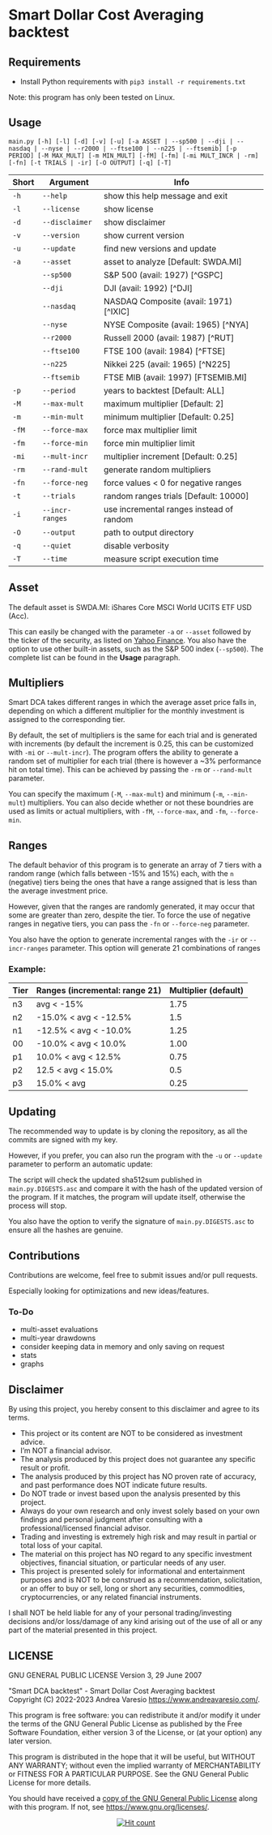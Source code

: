 # Smart Dollar Cost Averaging backtest

## Requirements
- Install Python requirements with `pip3 install -r requirements.txt`

Note: this program has only been tested on Linux.

## Usage
```
main.py [-h] [-l] [-d] [-v] [-u] [-a ASSET | --sp500 | --dji | --nasdaq | --nyse | --r2000 | --ftse100 | --n225 | --ftsemib] [-p PERIOD] [-M MAX_MULT] [-m MIN_MULT] [-fM] [-fm] [-mi MULT_INCR | -rm] [-fn] [-t TRIALS | -ir] [-O OUTPUT] [-q] [-T]
```

Short | Argument | Info
---|---|---
`-h` | `--help` | show this help message and exit
`-l` | `--license` | show license
`-d` | `--disclaimer` | show disclaimer
`-v` | `--version` | show current version
`-u` | `--update` | find new versions and update
`-a` | `--asset` | asset to analyze [Default: SWDA.MI]
` ` | `--sp500` | S&P 500 (avail: 1927) [^GSPC]
` ` | `--dji` | DJI (avail: 1992) [^DJI]
` ` | `--nasdaq` | NASDAQ Composite (avail: 1971) [^IXIC]
` ` | `--nyse` | NYSE Composite (avail: 1965) [^NYA]
` ` | `--r2000` | Russell 2000 (avail: 1987) [^RUT]
` ` | `--ftse100` | FTSE 100 (avail: 1984) [^FTSE]
` ` | `--n225` | Nikkei 225 (avail: 1965) [^N225]
` ` | `--ftsemib` | FTSE MIB (avail: 1997) [FTSEMIB.MI]
`-p` | `--period` | years to backtest [Default: ALL]
`-M` | `--max-mult` | maximum multiplier [Default: 2]
`-m` | `--min-mult` | minimum multiplier [Default: 0.25]
`-fM` | `--force-max` | force max multiplier limit
`-fm` | `--force-min` | force min multiplier limit
`-mi` | `--mult-incr` | multiplier increment [Default: 0.25]
`-rm` | `--rand-mult` | generate random multipliers
`-fn` | `--force-neg` | force values < 0 for negative ranges
`-t` | `--trials` | random ranges trials [Default: 10000]
`-i` | `--incr-ranges` | use incremental ranges instead of random
`-O` | `--output` | path to output directory
`-q` | `--quiet` | disable verbosity
`-T` | `--time` | measure script execution time

## Asset
The default asset is SWDA.MI: iShares Core MSCI World UCITS ETF USD (Acc).

This can easily be changed with the parameter `-a` or `--asset` followed by the ticker of the security, as listed on [Yahoo Finance](https://finance.yahoo.com/).
You also have the option to use other built-in assets, such as the S&P 500 index (`--sp500`). The complete list can be found in the **Usage** paragraph.

## Multipliers
Smart DCA takes different ranges in which the average asset price falls in, depending on which a different multiplier for the monthly investment is assigned to the corresponding tier.

By default, the set of multipliers is the same for each trial and is generated with increments (by default the increment is 0.25, this can be customized with `-mi` or `--mult-incr`).
The program offers the ability to generate a random set of multiplier for each trial (there is however a ~3% performance hit on total time). This can be achieved by passing the `-rm` or `--rand-mult` parameter.

You can specify the maximum (`-M`, `--max-mult`) and minimum (`-m`, `--min-mult`) multipliers. You can also decide whether or not these boundries are used as limits or actual multipliers, with `-fM`, `--force-max`, and `-fm`, `--force-min`.

## Ranges
The default behavior of this program is to generate an array of 7 tiers with a random range (which falls between -15% and 15%) each, with the `n` (negative) tiers being the ones that have a range assigned that is less than the average investment price.

However, given that the ranges are randomly generated, it may occur that some are greater than zero, despite the tier. To force the use of negative ranges in negative tiers, you can pass the `-fn` or `--force-neg` parameter.

You also have the option to generate incremental ranges with the `-ir` or `--incr-ranges` parameter. This option will generate 21 combinations of ranges

### Example:

Tier | Ranges (incremental: range 21) | Multiplier (default)
---|---|---
n3 | avg < -15% | 1.75
n2 | -15.0% < avg < -12.5% | 1.5
n1 | -12.5% < avg < -10.0% | 1.25
00 | -10.0% < avg < 10.0% | 1.00
p1 | 10.0% < avg < 12.5% | 0.75
p2 | 12.5 < avg < 15.0% | 0.5
p3 | 15.0% < avg | 0.25

## Updating
The recommended way to update is by cloning the repository, as all the commits are signed with my key.

However, if you prefer, you can also run the program with the `-u` or `--update` parameter to perform an automatic update:

The script will check the updated sha512sum published in `main.py.DIGESTS.asc` and compare it with the hash of the updated version of the program. If it matches, the program will update itself, otherwise the process will stop.

You also have the option to verify the signature of `main.py.DIGESTS.asc` to ensure all the hashes are genuine.

## Contributions
Contributions are welcome, feel free to submit issues and/or pull requests.

Especially looking for optimizations and new ideas/features.

### To-Do
- multi-asset evaluations
- multi-year drawdowns
- consider keeping data in memory and only saving on request
- stats
- graphs

## Disclaimer

By using this project, you hereby consent to this disclaimer and agree to its terms.

- This project or its content are NOT to be considered as investment advice.
- I’m NOT a financial advisor.
- The analysis produced by this project does not guarantee any specific result or profit.
- The analysis produced by this project has NO proven rate of accuracy, and past performance does NOT indicate future results.
- Do NOT trade or invest based upon the analysis presented by this project.
- Always do your own research and only invest solely based on your own findings and personal judgment after consulting with a professional/licensed financial advisor.
- Trading and investing is extremely high risk and may result in partial or total loss of your capital.
- The material on this project has NO regard to any specific investment objectives, financial situation, or particular needs of any user.
- This project is presented solely for informational and entertainment purposes and is NOT to be construed as a recommendation, solicitation,
or an offer to buy or sell, long or short any securities, commodities, cryptocurrencies, or any related financial instruments.

I shall NOT be held liable for any of your personal trading/investing decisions and/or loss/damage of any kind arising out of the use of all or any part of the material presented in this project.

## LICENSE
GNU GENERAL PUBLIC LICENSE
Version 3, 29 June 2007

"Smart DCA backtest" - Smart Dollar Cost Averaging backtest<br />
Copyright (C) 2022-2023 Andrea Varesio <https://www.andreavaresio.com/>.

This program is free software: you can redistribute it and/or modify
it under the terms of the GNU General Public License as published by
the Free Software Foundation, either version 3 of the License, or
(at your option) any later version.

This program is distributed in the hope that it will be useful,
but WITHOUT ANY WARRANTY; without even the implied warranty of
MERCHANTABILITY or FITNESS FOR A PARTICULAR PURPOSE.  See the
GNU General Public License for more details.

You should have received a [copy of the GNU General Public License](https://github.com/andrea-varesio/smart-dca-backtest/blob/main/LICENSE)
along with this program.  If not, see <https://www.gnu.org/licenses/>.

<div align="center">
<a href="https://github.com/andrea-varesio/smart-dca-backtest/">
  <img src="http://hits.dwyl.com/andrea-varesio/smart-dca-backtest.svg?style=flat-square" alt="Hit count" />
</a>
</div>